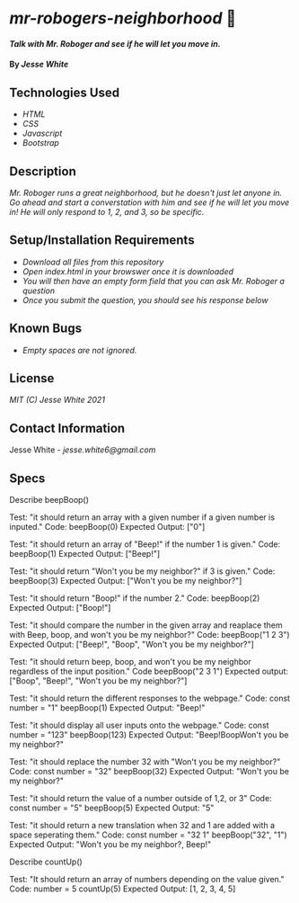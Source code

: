 # _mr-robogers-neighborhood_ 🤖
#### _Talk with Mr. Roboger and see if he will let you move in._
#### By _Jesse White_
## Technologies Used
* _HTML_
* _CSS_
* _Javascript_
* _Bootstrap_
## Description
_Mr. Roboger runs a great neighborhood, but he doesn't just let anyone in. Go ahead and start a converstation with him and see if he will let you move in! He will only respond to 1, 2, and 3, so be specific._
## Setup/Installation Requirements
* _Download all files from this repository_
* _Open index.html in your browswer once it is downloaded_
* _You will then have an empty form field that you can ask Mr. Roboger a question_
* _Once you submit the question, you should see his response below_
## Known Bugs
* _Empty spaces are not ignored._
## License
_MIT (C) Jesse White 2021_
## Contact Information
Jesse White - _jesse.white6@gmail.com_
## Specs

Describe beepBoop()

Test: "it should return an array with a given number if a given number is inputed."
Code: beepBoop(0)
Expected Output: ["0"]

Test: "it should return an array of "Beep!" if the number 1 is given."
Code: beepBoop(1)
Expected Output: ["Beep!"]

Test: "it should return "Won't you be my neighbor?" if 3 is given."
Code: beepBoop(3)
Expected Output: ["Won't you be my neighbor?"]

Test: "it should return "Boop!" if the number 2."
Code: beepBoop(2)
Expected Output: ["Boop!"]

Test: "it should compare the number in the given array and reaplace them with Beep, boop, and won't you be my neighbor?"
Code: beepBoop("1 2 3")
Expected Output: ["Beep!", "Boop", "Won't you be my neighbor?"]

Test: "it should return beep, boop, and won't you be my neighbor regardless of the input position."
Code beepBoop("2 3 1")
Expected output: ["Boop", "Beep!", "Won't you be my neighbor?"]

Test: "it should return the different responses to the webpage."
Code:
const number = "1"
beepBoop(1)
Expected Output: "Beep!"

Test: "it should display all user inputs onto the webpage."
Code:
const number = "123"
beepBoop(123)
Expected Output: "Beep!BoopWon't you be my neighbor?"

Test: "it should replace the number 32 with "Won't you be my neighbor?"
Code:
const number = "32"
beepBoop(32)
Expected Output: "Won't you be my neighbor?"

Test: "it should return the value of a number outside of 1,2, or 3"
Code:
const number = "5"
beepBoop(5)
Expected Output: "5"

Test: "it should return a new translation when 32 and 1 are added with a space seperating them."
Code:
const number = "32 1"
beepBoop("32", "1")
Expected Output: "Won't you be my neighbor?, Beep!"

Describe countUp()

Test: "It should return an array of numbers depending on the value given."
Code: 
number = 5
countUp(5)
Expected Output: [1, 2, 3, 4, 5]